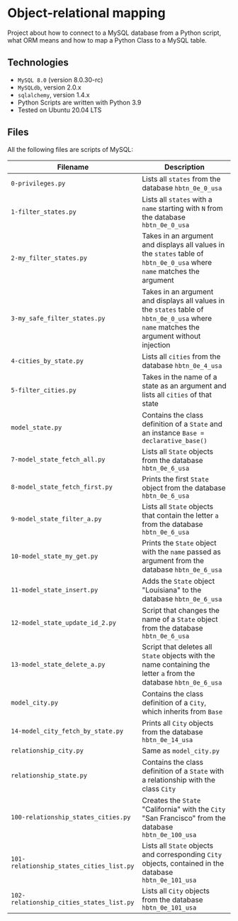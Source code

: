 # Object-relational mapping
Project about how to connect to a MySQL database from a Python script, what ORM means and how to map a Python Class to a MySQL table.

## Technologies
* `MySQL 8.0` (version 8.0.30-rc)
* `MySQLdb`, version 2.0.x
* `sqlalchemy`, version 1.4.x
* Python Scripts are written with Python 3.9
* Tested on Ubuntu 20.04 LTS

## Files

All the following files are scripts of MySQL:

| Filename | Description |
| -------- | ----------- |
| `0-privileges.py` | Lists all `states` from the database `hbtn_0e_0_usa` |
| `1-filter_states.py` | Lists all `states` with a `name` starting with `N` from the database `hbtn_0e_0_usa` |
| `2-my_filter_states.py` | Takes in an argument and displays all values in the `states` table of `hbtn_0e_0_usa` where `name` matches the argument |
| `3-my_safe_filter_states.py` | Takes in an argument and displays all values in the `states` table of `hbtn_0e_0_usa` where `name` matches the argument without injection |
| `4-cities_by_state.py` | Lists all `cities` from the database `hbtn_0e_4_usa` |
| `5-filter_cities.py` | Takes in the name of a state as an argument and lists all `cities` of that state |
| `model_state.py` | Contains the class definition of a `State` and an instance `Base = declarative_base()` |
| `7-model_state_fetch_all.py` | Lists all `State` objects from the database `hbtn_0e_6_usa` |
| `8-model_state_fetch_first.py` | Prints the first `State` object from the database `hbtn_0e_6_usa` |
| `9-model_state_filter_a.py` | Lists all `State` objects that contain the letter `a` from the database `hbtn_0e_6_usa` |
| `10-model_state_my_get.py` | Prints the `State` object with the `name` passed as argument from the database `hbtn_0e_6_usa` |
| `11-model_state_insert.py` | Adds the `State` object "Louisiana" to the database `hbtn_0e_6_usa` |
| `12-model_state_update_id_2.py` | Script that changes the name of a `State` object from the database `hbtn_0e_6_usa` |
| `13-model_state_delete_a.py` | Script that deletes all `State` objects with the name containing the letter `a` from the database `hbtn_0e_6_usa` |
| `model_city.py` | Contains the class definition of a `City`, which inherits from `Base` |
| `14-model_city_fetch_by_state.py` | Prints all `City` objects from the database `hbtn_0e_14_usa` |
| `relationship_city.py` | Same as `model_city.py` |
| `relationship_state.py` | Contains the class definition of a `State` with a relationship with the class `City` |
| `100-relationship_states_cities.py` | Creates the `State` "California" with the `City` "San Francisco" from the database `hbtn_0e_100_usa` |
| `101-relationship_states_cities_list.py` | Lists all `State` objects and corresponding `City` objects, contained in the database `hbtn_0e_101_usa` |
| `102-relationship_cities_states_list.py` | Lists all `City` objects from the database `hbtn_0e_101_usa` |
